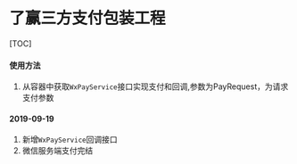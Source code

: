 # 了赢三方支付包装工程
[TOC]
#### 使用方法
1. 从容器中获取`WxPayService`接口实现支付和回调,参数为PayRequest，为请求支付参数


#### 2019-09-19 
1. 新增`WxPayService`回调接口
2. 微信服务端支付完结